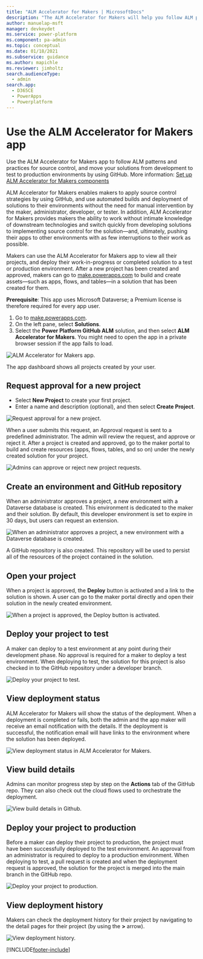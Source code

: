 ```yaml
---
title: "ALM Accelerator for Makers | MicrosoftDocs"
description: "The ALM Accelerator for Makers will help you follow ALM patterns and practices to source control and move your solutions from your development environment to test and production environments using GitHub."
author: manuelap-msft
manager: devkeydet
ms.service: power-platform
ms.component: pa-admin
ms.topic: conceptual
ms.date: 01/18/2021
ms.subservice: guidance
ms.author: mapichle
ms.reviewer: jimholtz
search.audienceType: 
  - admin
search.app: 
  - D365CE
  - PowerApps
  - Powerplatform
---
```

# Use the ALM Accelerator for Makers app

Use the ALM Accelerator for Makers app to follow ALM patterns and practices for source control, and move your solutions from development to test to production environments by using GitHub. More information: [Set up ALM Accelerator for Makers components](setup-almaccelerator.md)

ALM Accelerator for Makers enables makers to apply source control strategies by using GitHub, and use automated builds and deployment of solutions to their environments without the need for manual intervention by the maker, administrator, developer, or tester. In addition, ALM Accelerator for Makers provides makers the ability to work without intimate knowledge of downstream technologies and switch quickly from developing solutions to implementing source control for the solution&mdash;and, ultimately, pushing their apps to other environments with as few interruptions to their work as possible.

Makers can use the ALM Accelerator for Makers app to view all their projects, and deploy their work-in-progress or completed solution to a test or production environment. After a new project has been created and approved, makers can go to [make.powerapps.com](https://make.powerapps.com) to build and create assets&mdash;such as apps, flows, and tables&mdash;in a solution that has been created for them.

**Prerequisite**: This app uses Microsoft Dataverse; a Premium license is therefore required for every app user.

1. Go to [make.powerapps.com](<https://make.powerapps.com>).
1. On the left pane, select **Solutions**.
1. Select the **Power Platform GitHub ALM** solution, and then select **ALM Accelerator for Makers**. You might need to open the app in a private browser session if the app fails to load.

![ALM Accelerator for Makers app.](media/git-23.png "ALM Accelerator for Makers app")

The app dashboard shows all projects created by your user.

## Request approval for a new project

- Select **New Project** to create your first project.
- Enter a name and description (optional), and then select **Create Project**.

![Request approval for a new project.](media/git-26.png "Request approval for a new project")

When a user submits this request, an Approval request is sent to a predefined administrator. The admin will review the request, and approve or reject it. After a project is created and approved, go to the maker portal to build and create resources (apps, flows, tables, and so on) under the newly created solution for your project.

![Admins can approve or reject new project requests.](media/git-27.png "Admins can approve or reject new project requests")

## Create an environment and GitHub repository

When an administrator approves a project, a new environment with a Dataverse database is created. This environment is dedicated to the maker and their solution. By default, this developer environment is set to expire in 30 days, but users can request an extension.  

![When an administrator approves a project, a new environment with a Dataverse database is created.](media/git-28.png "When an administrator approves a project, a new environment with a Dataverse database is created.")

A GitHub repository is also created. This repository will be used to persist all of the resources of the project contained in the solution.

## Open your project

When a project is approved, the **Deploy** button is activated and a link to the solution is shown. A user can go to the maker portal directly and open their solution in the newly created environment.

![When a project is approved, the Deploy button is activated.](media/git-30.png "When a project is approved, the Deploy button is activated")

## Deploy your project to test

A maker can deploy to a test environment at any point during their development phase. No approval is required for a maker to deploy a test environment. When deploying to test, the solution for this project is also checked in to the GitHub repository under a developer branch.

![Deploy your project to test.](media/git-31.png "Deploy your project to test")

## View deployment status

ALM Accelerator for Makers will show the status of the deployment. When a deployment is completed or fails, both the admin and the app maker will receive an email notification with the details. If the deployment is successful, the notification email will have links to the environment where the solution has been deployed.  

![View deployment status in ALM Accelerator for Makers.](media/git-32.png "View deployment status in ALM Accelerator for Makers")

## View build details

Admins can monitor progress step by step on the **Actions** tab of the GitHub repo. They can also check out the cloud flows used to orchestrate the deployment.

![View build details in Github.](media/git-33.png "View build details in Github")

## Deploy your project to production

Before a maker can deploy their project to production, the project must have been successfully deployed to the test environment. An approval from an administrator is required to deploy to a production environment. When deploying to test, a pull request is created and when the deployment request is approved, the solution for the project is merged into the main branch in the GitHub repo.

![Deploy your project to production.](media/git-34.png "Deploy your project to production")

## View deployment history

Makers can check the deployment history for their project by navigating to the detail pages for their project (by using the **>** arrow).

![View deployment history.](media/git-35.png "View deployment history")

[!INCLUDE[footer-include](../../includes/footer-banner.md)]
